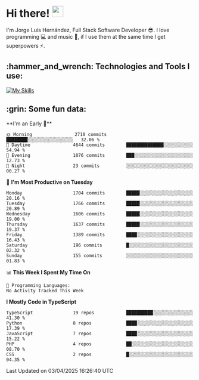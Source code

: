 <h1 align="left">
 <abc>
  <br>Hi there! <img src="https://user-images.githubusercontent.com/42378118/110234147-e3259600-7f4e-11eb-95be-0c4047144dea.gif" width="30"><br>
 </abc>
</h1>

I'm Jorge Luis Hernández, Full Stack Software Developer :sunglasses:. I love programming :computer: and music :musical_score:, if I use them at the same time I get superpowers :zap:. 


<h2 align="left">:hammer_and_wrench: Technologies and Tools I use:</h2>

[![My Skills](https://skillicons.dev/icons?i=js,ts,html,css,py,vue,react,next,nest,postgres,mysql)](https://skillicons.dev)

<h2 align="left">:grin: Some fun data:</h2>
<!--START_SECTION:waka-->
**I'm an Early 🐤** 

```text
🌞 Morning                2710 commits        ████████░░░░░░░░░░░░░░░░░   32.06 % 
🌆 Daytime                4644 commits        ██████████████░░░░░░░░░░░   54.94 % 
🌃 Evening                1076 commits        ███░░░░░░░░░░░░░░░░░░░░░░   12.73 % 
🌙 Night                  23 commits          ░░░░░░░░░░░░░░░░░░░░░░░░░   00.27 % 
```
📅 **I'm Most Productive on Tuesday** 

```text
Monday                   1704 commits        █████░░░░░░░░░░░░░░░░░░░░   20.16 % 
Tuesday                  1766 commits        █████░░░░░░░░░░░░░░░░░░░░   20.89 % 
Wednesday                1606 commits        █████░░░░░░░░░░░░░░░░░░░░   19.00 % 
Thursday                 1637 commits        █████░░░░░░░░░░░░░░░░░░░░   19.37 % 
Friday                   1389 commits        ████░░░░░░░░░░░░░░░░░░░░░   16.43 % 
Saturday                 196 commits         █░░░░░░░░░░░░░░░░░░░░░░░░   02.32 % 
Sunday                   155 commits         ░░░░░░░░░░░░░░░░░░░░░░░░░   01.83 % 
```


📊 **This Week I Spent My Time On** 

```text
💬 Programming Languages: 
No Activity Tracked This Week
```

**I Mostly Code in TypeScript** 

```text
TypeScript               19 repos            ██████████░░░░░░░░░░░░░░░   41.30 % 
Python                   8 repos             ████░░░░░░░░░░░░░░░░░░░░░   17.39 % 
JavaScript               7 repos             ████░░░░░░░░░░░░░░░░░░░░░   15.22 % 
PHP                      4 repos             ██░░░░░░░░░░░░░░░░░░░░░░░   08.70 % 
CSS                      2 repos             █░░░░░░░░░░░░░░░░░░░░░░░░   04.35 % 
```




 Last Updated on 03/04/2025 16:26:40 UTC
<!--END_SECTION:waka-->

